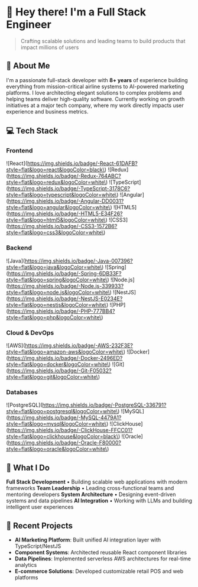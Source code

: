 # 👋 Hey there! I'm a Full Stack Engineer
> Crafting scalable solutions and leading teams to build products that impact millions of users
## 🚀 About Me
I'm a passionate full-stack developer with **8+ years** of experience building everything from mission-critical airline systems to AI-powered marketing platforms. I love architecting elegant solutions to complex problems and helping teams deliver high-quality software.
Currently working on growth initiatives at a major tech company, where my work directly impacts user experience and business metrics.
## 💻 Tech Stack
### Frontend
![React](https://img.shields.io/badge/-React-61DAFB?style=flat&logo=react&logoColor=black\)
![Redux](https://img.shields.io/badge/-Redux-764ABC?style=flat&logo=redux&logoColor=white\)
![TypeScript](https://img.shields.io/badge/-TypeScript-3178C6?style=flat&logo=typescript&logoColor=white\)
![Angular](https://img.shields.io/badge/-Angular-DD0031?style=flat&logo=angular&logoColor=white\)
![HTML5](https://img.shields.io/badge/-HTML5-E34F26?style=flat&logo=html5&logoColor=white\)
![CSS3](https://img.shields.io/badge/-CSS3-1572B6?style=flat&logo=css3&logoColor=white\)
### Backend
![Java](https://img.shields.io/badge/-Java-007396?style=flat&logo=java&logoColor=white\)
![Spring](https://img.shields.io/badge/-Spring-6DB33F?style=flat&logo=spring&logoColor=white\)
![Node.js](https://img.shields.io/badge/-Node.js-339933?style=flat&logo=node.js&logoColor=white\)
![NestJS](https://img.shields.io/badge/-NestJS-E0234E?style=flat&logo=nestjs&logoColor=white\)
![PHP](https://img.shields.io/badge/-PHP-777BB4?style=flat&logo=php&logoColor=white\)
### Cloud & DevOps
![AWS](https://img.shields.io/badge/-AWS-232F3E?style=flat&logo=amazon-aws&logoColor=white\)
![Docker](https://img.shields.io/badge/-Docker-2496ED?style=flat&logo=docker&logoColor=white\)
![Git](https://img.shields.io/badge/-Git-F05032?style=flat&logo=git&logoColor=white\)
### Databases
![PostgreSQL](https://img.shields.io/badge/-PostgreSQL-336791?style=flat&logo=postgresql&logoColor=white\)
![MySQL](https://img.shields.io/badge/-MySQL-4479A1?style=flat&logo=mysql&logoColor=white\)
![ClickHouse](https://img.shields.io/badge/-ClickHouse-FFCC01?style=flat&logo=clickhouse&logoColor=black\)
![Oracle](https://img.shields.io/badge/-Oracle-F80000?style=flat&logo=oracle&logoColor=white\)
## 🎯 What I Do
**Full Stack Development** • Building scalable web applications with modern frameworks
**Team Leadership** • Leading cross-functional teams and mentoring developers
**System Architecture** • Designing event-driven systems and data pipelines
**AI Integration** • Working with LLMs and building intelligent user experiences
## 🔧 Recent Projects
- **AI Marketing Platform**: Built unified AI integration layer with TypeScript/NestJS
- **Component Systems**: Architected reusable React component libraries
- **Data Pipelines**: Implemented serverless AWS architectures for real-time analytics
- **E-commerce Solutions**: Developed customizable retail POS and web platforms